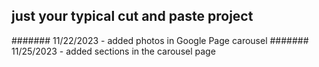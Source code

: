 ## just your typical cut and paste project
####### 11/22/2023 - added photos in Google Page carousel
####### 11/25/2023 - added sections in the carousel page